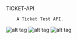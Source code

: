 TICKET-API

        A Ticket Test API.
![alt tag](http://timetricsolutions.com/11.png "Adding a ticket type")
![alt tag](http://timetricsolutions.com/111.png "Get ticket type")
![alt tag](http://timetricsolutions.com/1111.png "Get all tickets")
